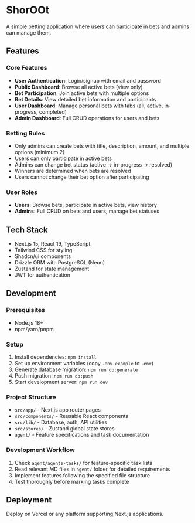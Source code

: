 # ShorOOt

A simple betting application where users can participate in bets and admins can manage them.

## Features

### Core Features

- **User Authentication**: Login/signup with email and password
- **Public Dashboard**: Browse all active bets (view only)
- **Bet Participation**: Join active bets with multiple options
- **Bet Details**: View detailed bet information and participants
- **User Dashboard**: Manage personal bets with tabs (all, active, in-progress, completed)
- **Admin Dashboard**: Full CRUD operations for users and bets

### Betting Rules

- Only admins can create bets with title, description, amount, and multiple options (minimum 2)
- Users can only participate in active bets
- Admins can change bet status (active → in-progress → resolved)
- Winners are determined when bets are resolved
- Users cannot change their bet option after participating

### User Roles

- **Users**: Browse bets, participate in active bets, view history
- **Admins**: Full CRUD on bets and users, manage bet statuses

## Tech Stack

- Next.js 15, React 19, TypeScript
- Tailwind CSS for styling
- Shadcn/ui components
- Drizzle ORM with PostgreSQL (Neon)
- Zustand for state management
- JWT for authentication

## Development

### Prerequisites

- Node.js 18+
- npm/yarn/pnpm

### Setup

1. Install dependencies: `npm install`
2. Set up environment variables (copy `.env.example` to `.env`)
3. Generate database migration: `npm run db:generate`
4. Push migration: `npm run db:push`
5. Start development server: `npm run dev`

### Project Structure

- `src/app/` - Next.js app router pages
- `src/components/` - Reusable React components
- `src/lib/` - Database, auth, API utilities
- `src/stores/` - Zustand global state stores
- `agent/` - Feature specifications and task documentation

### Development Workflow

1. Check `agent/agents-tasks/` for feature-specific task lists
2. Read relevant MD files in `agent/` folder for detailed requirements
3. Implement features following the specified file structure
4. Test thoroughly before marking tasks complete

## Deployment

Deploy on Vercel or any platform supporting Next.js applications.

